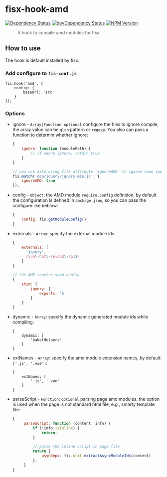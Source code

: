 fisx-hook-amd
========

[![Dependency Status](https://david-dm.org/wuhy/fisx-hook-amd.svg)](https://david-dm.org/wuhy/fisx-hook-amd) [![devDependency Status](https://david-dm.org/wuhy/fisx-hook-amd/dev-status.svg)](https://david-dm.org/wuhy/fisx-hook-amd#info=devDependencies) [![NPM Version](https://img.shields.io/npm/v/fisx-hook-amd.svg?style=flat)](https://npmjs.org/package/fisx-hook-amd)

> A hook to compile amd modules for fisx.


## How to use
 
The hook is default installed by fisx.

### Add configure to `fis-conf.js`

```javasciprt
fis.hook('amd', {
    config: {
        baseUrl: 'src'
    }
});
```

### Options

* ignore - `Array|Function`: `optional` configure the files to ignore compile, the array value can be `glob` pattern or `regexp`. You also can pass a function to determin whether ignore:

    ```javascript
    {
        ignore: function (modulePath) {
            // if wanna ignore, return true
        }
    }
    
    // you can aslo using file attribute `ignoreAMD` to ignore some specified files.
    fis.match('dep/jquery/jquery.min.js', {
        ignoreAMD: true
    });
    ```
    
* config - `Object`: the AMD module `require.config` definition, by default the configuration is defined in `package.json`, so you can pass the configure like beblow:
    
    ```javascript
    {
        config: fis.getModuleConfig()
    }    
    ```

* externals - `Array`: specify the external module ids:
    
    ```javascript
    {
        externals: [
          'jquery', 
          /vue\-hot\-reload\-api$/
        ]
    }
  
    // the AMD require shim config
    {
        shim: {
            jquery: {
                exports: '$'
            }
        }
    }
    ```
* dynamic - `Array`: specify the dynamic generated module ids while compiling: 

    ```
    {
        dynamic: [
            'babelHelpers'
        ]
    }
    ```

* extNames - `Array`: specify the amd module extension names, by default: `['.js', '.vue']`: 

    ```
    {
        extNames: [
            '.js', '.vue'
        ]
    }
    ```

* parseScript - `Function`: `optional` parsing page amd modules, the option is used when the page is not standard html file, e.g., smarty template file:
   
   ```javascript
   {
        parseScript: function (content, info) {
            if (!info.isInline) {
                return;
            }
            
            // parse the inline script in page file
            return {
                asynDeps: fis.util.extractAsyncModuleIds(content)
            };
        }
   }
   ```


 

 
